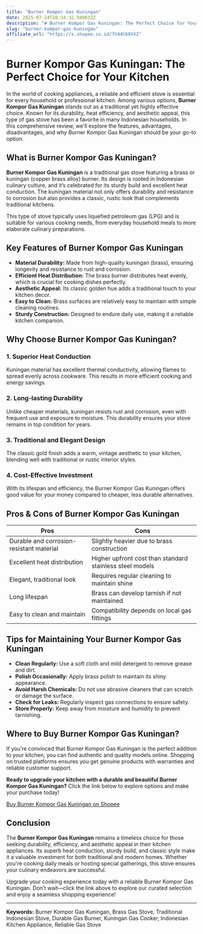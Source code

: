 ```yaml
---
title: "Burner Kompor Gas Kuningan"
date: 2025-07-24T20:34:32.949032Z
description: "# Burner Kompor Gas Kuningan: The Perfect Choice for Your Kitchen..."
slug: "burner-kompor-gas-kuningan"
affiliate_url: "https://s.shopee.co.id/7V44C68VX2"
---
```

# Burner Kompor Gas Kuningan: The Perfect Choice for Your Kitchen

In the world of cooking appliances, a reliable and efficient stove is essential for every household or professional kitchen. Among various options, **Burner Kompor Gas Kuningan** stands out as a traditional yet highly effective choice. Known for its durability, heat efficiency, and aesthetic appeal, this type of gas stove has been a favorite in many Indonesian households. In this comprehensive review, we'll explore the features, advantages, disadvantages, and why Burner Kompor Gas Kuningan should be your go-to option.

## What is Burner Kompor Gas Kuningan?

**Burner Kompor Gas Kuningan** is a traditional gas stove featuring a brass or kuningan (copper brass alloy) burner. Its design is rooted in Indonesian culinary culture, and it’s celebrated for its sturdy build and excellent heat conduction. The kuningan material not only offers durability and resistance to corrosion but also provides a classic, rustic look that complements traditional kitchens.

This type of stove typically uses liquefied petroleum gas (LPG) and is suitable for various cooking needs, from everyday household meals to more elaborate culinary preparations.

## Key Features of Burner Kompor Gas Kuningan

- **Material Durability:** Made from high-quality kuningan (brass), ensuring longevity and resistance to rust and corrosion.
- **Efficient Heat Distribution:** The brass burner distributes heat evenly, which is crucial for cooking dishes perfectly.
- **Aesthetic Appeal:** Its classic golden hue adds a traditional touch to your kitchen decor.
- **Easy to Clean:** Brass surfaces are relatively easy to maintain with simple cleaning routines.
- **Sturdy Construction:** Designed to endure daily use, making it a reliable kitchen companion.

## Why Choose Burner Kompor Gas Kuningan?

### 1. Superior Heat Conduction

Kuningan material has excellent thermal conductivity, allowing flames to spread evenly across cookware. This results in more efficient cooking and energy savings.

### 2. Long-lasting Durability

Unlike cheaper materials, kuningan resists rust and corrosion, even with frequent use and exposure to moisture. This durability ensures your stove remains in top condition for years.

### 3. Traditional and Elegant Design

The classic gold finish adds a warm, vintage aesthetic to your kitchen, blending well with traditional or rustic interior styles.

### 4. Cost-Effective Investment

With its lifespan and efficiency, the Burner Kompor Gas Kuningan offers good value for your money compared to cheaper, less durable alternatives.

## Pros & Cons of Burner Kompor Gas Kuningan

| Pros                                       | Cons                                              |
|--------------------------------------------|--------------------------------------------------|
| Durable and corrosion-resistant material | Slightly heavier due to brass construction     |
| Excellent heat distribution               | Higher upfront cost than standard stainless steel models |
| Elegant, traditional look                | Requires regular cleaning to maintain shine   |
| Long lifespan                              | Brass can develop tarnish if not maintained    |
| Easy to clean and maintain                 | Compatibility depends on local gas fittings    |

## Tips for Maintaining Your Burner Kompor Gas Kuningan

- **Clean Regularly:** Use a soft cloth and mild detergent to remove grease and dirt.
- **Polish Occasionally:** Apply brass polish to maintain its shiny appearance.
- **Avoid Harsh Chemicals:** Do not use abrasive cleaners that can scratch or damage the surface.
- **Check for Leaks:** Regularly inspect gas connections to ensure safety.
- **Store Properly:** Keep away from moisture and humidity to prevent tarnishing.

## Where to Buy Burner Kompor Gas Kuningan?

If you’re convinced that Burner Kompor Gas Kuningan is the perfect addition to your kitchen, you can find authentic and quality models online. Shopping on trusted platforms ensures you get genuine products with warranties and reliable customer support.

**Ready to upgrade your kitchen with a durable and beautiful Burner Kompor Gas Kuningan?** Click the link below to explore options and make your purchase today!

[Buy Burner Kompor Gas Kuningan on Shopee](https://s.shopee.co.id/7V44C68VX2)

## Conclusion

The **Burner Kompor Gas Kuningan** remains a timeless choice for those seeking durability, efficiency, and aesthetic appeal in their kitchen appliances. Its superb heat conduction, sturdy build, and classic style make it a valuable investment for both traditional and modern homes. Whether you're cooking daily meals or hosting special gatherings, this stove ensures your culinary endeavors are successful.

Upgrade your cooking experience today with a reliable Burner Kompor Gas Kuningan. Don’t wait—click the link above to explore our curated selection and enjoy a seamless shopping experience!

---

**Keywords:** Burner Kompor Gas Kuningan, Brass Gas Stove, Traditional Indonesian Stove, Durable Gas Burner, Kuningan Gas Cooker, Indonesian Kitchen Appliance, Reliable Gas Stove